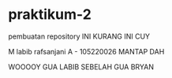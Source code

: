 # praktikum-2
pembuatan repository INI KURANG INI CUY

M labib rafsanjani A - 105220026 MANTAP DAH

WOOOOY GUA LABIB SEBELAH GUA BRYAN

